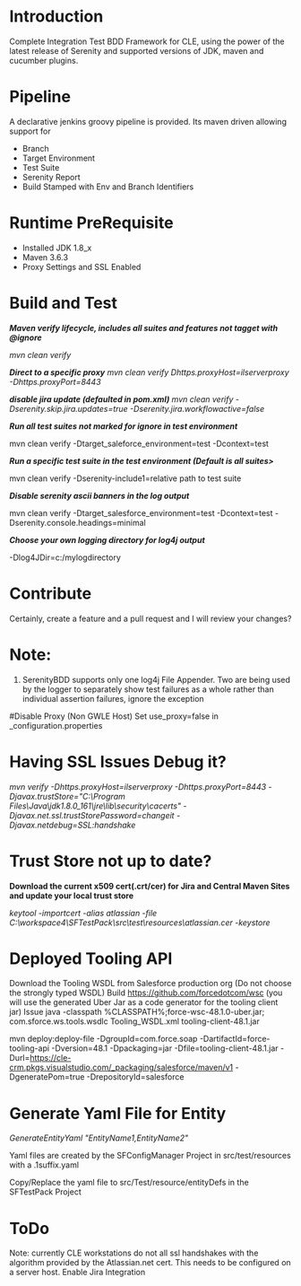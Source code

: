 
# Introduction
Complete Integration Test BDD Framework for CLE, using the power of the latest release of Serenity and supported versions of JDK, maven and cucumber plugins.

# Pipeline
A declarative jenkins groovy pipeline is provided. Its maven driven allowing support for
* Branch
* Target Environment
* Test Suite
* Serenity Report
* Build Stamped with Env and Branch Identifiers


# Runtime PreRequisite
* Installed JDK 1.8_x
* Maven 3.6.3
* Proxy Settings and SSL Enabled



# Build and Test
***Maven verify lifecycle, includes all suites and  features not tagget with @ignore***

*mvn clean verify*



***Direct to a specific proxy***
*mvn clean verify Dhttps.proxyHost=ilserverproxy -Dhttps.proxyPort=8443*

***disable jira update (defaulted in pom.xml)***
*mvn clean verify -Dserenity.skip.jira.updates=true  -Dserenity.jira.workflowactive=false*

***Run all test suites not marked for ignore in test environment***

mvn clean verify -Dtarget_saleforce_environment=test -Dcontext=test

***Run a specific test suite in the test environment (Default is all suites>***

mvn clean verify -Dserenity-include1=relative path to test suite

***Disable serenity ascii banners in the log output***

mvn clean verify -Dtarget_salesforce_environment=test -Dcontext=test -Dserenity.console.headings=minimal

***Choose your own logging directory for log4j output***

-Dlog4JDir=c:/mylogdirectory

# Contribute
Certainly, create a feature and a pull request and I will review your changes?

# Note:
1. SerenityBDD supports only one log4j File Appender. Two are being used by the logger to
separately show test failures as a whole rather than individual assertion failures, ignore the exception

#Disable Proxy (Non GWLE Host)
Set use_proxy=false in <env>_configuration.properties

# Having SSL Issues Debug it?
*mvn verify -Dhttps.proxyHost=ilserverproxy -Dhttps.proxyPort=8443  -Djavax.trustStore="C:\Program Files\Java\jdk1.8.0_161\jre\lib\security\cacerts" -Djavax.net.ssl.trustStorePassword=changeit  -Djavax.netdebug=SSL:handshake*


# Trust Store not up to date?
**Download the current x509 cert(.crt/cer) for Jira and Central Maven Sites and update your local trust store**

*keytool -importcert -alias atlassian -file  C:\workspace4\SFTestPack\src\test\resources\atlassian.cer -keystore <mykeystorefile>*

# Deployed Tooling API
Download the Tooling WSDL from Salesforce production org (Do not choose the strongly typed WSDL)
Build https://github.com/forcedotcom/wsc (you will use the generated Uber Jar as a code generator for the tooling client jar)
Issue java -classpath %CLASSPATH%;force-wsc-48.1.0-uber.jar;  com.sforce.ws.tools.wsdlc Tooling_WSDL.xml  tooling-client-48.1.jar
 

mvn deploy:deploy-file -DgroupId=com.force.soap  -DartifactId=force-tooling-api  -Dversion=48.1 -Dpackaging=jar -Dfile=tooling-client-48.1.jar -Durl=https://cle-crm.pkgs.visualstudio.com/_packaging/salesforce/maven/v1 -DgeneratePom=true -DrepositoryId=salesforce

# Generate Yaml File for Entity

_GenerateEntityYaml "EntityName1,EntityName2"_

Yaml files are created by the SFConfigManager Project in src/test/resources with a .1suffix.yaml

Copy/Replace the yaml file to src/Test/resource/entityDefs in the SFTestPack Project

# ToDo
Note: currently CLE workstations do not all ssl handshakes with the algorithm
provided by the Atlassian.net cert. This needs to be configured on a server host. Enable Jira Integration

